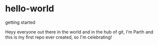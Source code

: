 # hello-world
getting started

Heyy everyone out there in the world and in the hub of git,
I'm Parth and this is my first repo ever created, so I'm celebrating!
